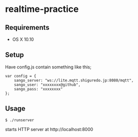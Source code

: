 realtime-practice
=================

Requirements
------------

- OS X 10.10

Setup
-----

Have config.js contain something like this;

```
var config = {
    sango_server: "ws://lite.mqtt.shiguredo.jp:8080/mqtt",
    sango_user: "xxxxxxxx@github",
    sango_pass: "xxxxxxxx"
};
```

Usage
-----

```
$ ./runserver
```

starts HTTP server at http://localhost:8000
